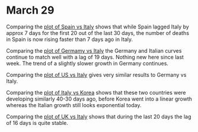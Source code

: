 # March 29

Comparing the [plot of Spain vs Italy](../plots/2020-03-29/Spain-Italy.png) shows that while Spain lagged Italy by approx 7 days for the first 20 out of the last 30 days, the number of deaths in Spain is now rising faster than 7 days ago in Italy.

Comparing the [plot of Germamy vs Italy](../plots/2020-03-29/German-Italy.png) the Germany and Italian curves continue to match well with a lag of 19 days. Nothing new here since last week. The trend of a slightly slower growth in Germany continues.

Comparing the [plot of US vs Italy](../plots/2020-03-29/US-Italy.png) gives very similar results to Germany vs Italy.

Comparing the [plot of Italy vs Korea](../plots/2020-03-29/Italy-Korea.png) shows that these two countries were developing similarly 40-30 days ago, before Korea went into a linear growth whereas the Italian growth still looks exponential today.

Comparing the [plot of UK vs Italy](../plots/2020-03-29/UK-Italy.png) shows that during the last 20 days the lag of 16 days is quite stable.




